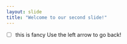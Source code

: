 ```yaml
---
layout: slide
title: "Welcome to our second slide!"
---
```

- [ ] this is fancy
Use the left arrow to go back! 

